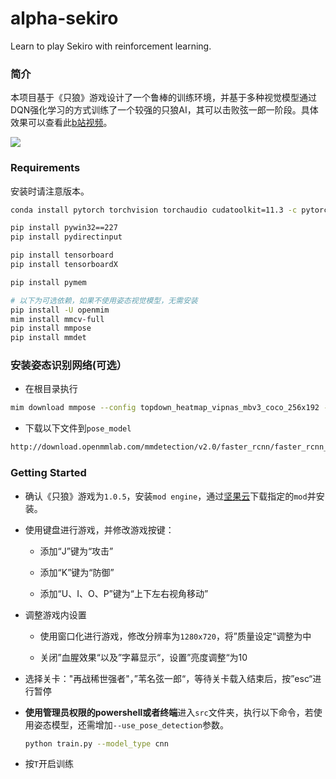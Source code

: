 # alpha-sekiro
Learn to play Sekiro with reinforcement learning.

### 简介
本项目基于《只狼》游戏设计了一个鲁棒的训练环境，并基于多种视觉模型通过DQN强化学习的方式训练了一个较强的只狼AI，其可以击败弦一郎一阶段。具体效果可以查看此[b站视频](https://www.bilibili.com/video/BV1aS4y1p78e)。

![](img/vic5.gif)


### Requirements
安装时请注意版本。
```bash
conda install pytorch torchvision torchaudio cudatoolkit=11.3 -c pytorch

pip install pywin32==227
pip install pydirectinput

pip install tensorboard
pip install tensorboardX

pip install pymem

# 以下为可选依赖，如果不使用姿态视觉模型，无需安装
pip install -U openmim
mim install mmcv-full
pip install mmpose
pip install mmdet
```

### 安装姿态识别网络(可选）
- 在根目录执行
```bash
mim download mmpose --config topdown_heatmap_vipnas_mbv3_coco_256x192 --dest ./pose_model
```
- 下载以下文件到`pose_model`
```bash
http://download.openmmlab.com/mmdetection/v2.0/faster_rcnn/faster_rcnn_r50_fpn_1x_coco/faster_rcnn_r50_fpn_1x_coco_20200130-047c8118.pth
```


### Getting Started
- 确认《只狼》游戏为`1.0.5`，安装`mod engine`，通过[坚果云](https://www.jianguoyun.com/p/DX_Eu1AQ76KXCRjzocgEIAA)下载指定的`mod`并安装。

- 使用键盘进行游戏，并修改游戏按键：

   - 添加“J”键为“攻击”

   - 添加“K”键为“防御”

   - 添加“U、I、O、P”键为“上下左右视角移动”

- 调整游戏内设置

   - 使用窗口化进行游戏，修改分辨率为`1280x720`，将”质量设定“调整为中
   
   - 关闭”血腥效果“以及”字幕显示“，设置”亮度调整“为10

- 选择关卡："再战稀世强者"，”苇名弦一郎“，等待关卡载入结束后，按”esc“进行暂停

- **使用管理员权限的powershell或者终端**进入`src`文件夹，执行以下命令，若使用姿态模型，还需增加`--use_pose_detection`参数。
  ```bash
  python train.py --model_type cnn
  ```

- 按`T`开启训练

